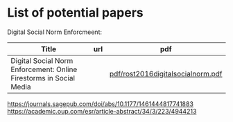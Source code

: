 # List of potential papers



Digital Social Norm Enforcmeent: 

|Title|url|pdf|
|----|----|----|
| Digital Social Norm Enforcement: Online Firestorms in Social Media | [](https://journals.plos.org/plosone/article?id=10.1371/journal.pone.0155923) | [pdf/rost2016digitalsocialnorm.pdf](pdf/rost2016digitalsocialnorm.pdf)|


https://journals.sagepub.com/doi/abs/10.1177/1461444817741883
https://academic.oup.com/esr/article-abstract/34/3/223/4944213

